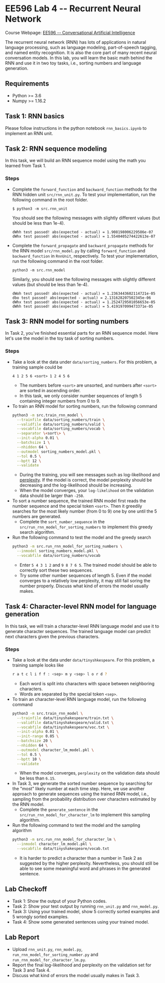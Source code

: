 # EE596 Lab 4 -- Recurrent Neural Network

Course Webpage: [EE596 -- Conversational Artificial Intelligence](https://hao-cheng.github.io/ee596_spr2019/)

The recurrent neural network (RNN) has lots of applications in natural language processing, such as language modeling, part-of-speech tagging, and named entity recognition.
It is also the core part of many recent neural conversation models.
In this lab, you will learn the basic math behind the RNN and use it in two toy tasks, i.e., sorting numbers and language generation.

## Requirements
* Python >= 3.6
* Numpy >= 1.16.2

## Task 1: RNN basics
Please follow instructions in the python notebook `rnn_basics.ipynb` to implement an RNN unit.

## Task 2: RNN sequence modeling
In this task, we will build an RNN sequence model using the math you learned from Task 1.

### Steps
* Complete the `forward_function` and `backward_function` methods for the RNN hidden unit `src/rnn_unit.py`.
To test your implementation, run the following command in the root folder.
    ```
    $ python3 -m src.rnn_unit
    ```
    You should see the following messages with slightly different values (but should be less than 1e-4).
    ```
    dWhh test passed! abs(expected - actual) = 1.908198006229586e-07
    dWhx test passed! abs(expected - actual) = 1.5540405274422613e-07
    ```
* Complete the `forward_propagate` and `backward_propagate` methods for the RNN model `src/rnn_model.py`
by calling `forward_function` and `backward_function` in `RnnUnit`, respectively.
To test your implementation, run the following command in the root folder.
    ```
    python3 -m src.rnn_model
    ``` 
    Similarly, you should see the following messages with slightly different values (but should be less than 1e-4).
    ```
    dWoh test passed! abs(expected - actual) = 1.2363443602114721e-05
    dbo test passed! abs(expected - actual) = 2.131628207502345e-06
    dWhx test passed! abs(expected - actual) = 1.2524729501056653e-05
    dWhh test passed! abs(expected - actual) = 5.419197099473371e-05
    ```

## Task 3: RNN model for sorting numbers
In Task 2, you've finished essential parts for an RNN sequence model. 
Here let's use the model in the toy task of sorting numbers.

### Steps
* Take a look at the data under `data/sorting_numbers`. For this problem, a training sample could be
	```
	4 1 2 5 6 <sort> 1 2 4 5 6
	```
    * The numbers before `<sort>` are unsorted, and numbers after `<sort>` are sorted in ascending order. 
    * In this task, we only consider number sequences of length 5 containing integer numbers from 0 to 9.
* To train an RNN model for sorting numbers, run the following command
    ```bash
    python3 -m src.train_rnn_model \
      --trainfile data/sorting_numbers/train \
      --validfile data/sorting_numbers/valid \
      --vocabfile data/sorting_numbers/vocab \
      --separator \<sort\> \
      --init-alpha 0.01 \
      --batchsize 1 \
      --nhidden 64 \
      --outmodel sorting_numbers_model.pkl \
      --tol 0.5 \
      --bptt 12 \
      --validate
    ```
    * During the training, you will see messages such as log-likelihood and [perplexity](https://en.wikipedia.org/wiki/Perplexity).
    If the model is correct, the model perplexity should be decreasing and the log-likelihood should be increasing.
    * When the model converges, your `log-likelihood` on the validation data should be larger than `-250`.
* To sort a number sequence, the trained RNN model first reads the number sequence and the special token `<sort>`.
Then it greedily searches for the most likely number (from 0 to 9) one by one until the 5 numbers are generated.
    * Complete the `sort_number_sequence` in the `src/run_rnn_model_for_sorting_numbers` to implement this greedy search algorithm.
* Run the following command to test the model and the greedy search
    ```bash
    python3 -m src.run_rnn_model_for_sorting_numbers \
      --inmodel sorting_numbers_model.pkl \
      --vocabfile data/sorting_numbers/vocab
    ```
    * Enter `5 4 3 1 2` and `9 8 7 6 5`. The trained model should be able to correctly sort these two sequences.
    * Try some other number sequences of length 5. Even if the model converges to a relatively low perplexity, it may still fail soring the number properly.
     Discuss what kind of errors the model usually makes.

## Task 4: Character-level RNN model for language generation
In this task, we will train a character-level RNN language model and use it to generate character sequences.
The trained language model can predict next characters given the previous characters.

### Steps
* Take a look at the data under `data/tinyshkespeare`. For this problem, a training sample looks like
    ```bash
    r a t c l i f f : <sep> m y <sep> l o r d ?
    ```
    * Each word is split into characters with space between neighboring characters.
    * Words are separated by the special token `<sep>`.
* To train an character-level RNN language model, run the following command
    ```bash
    python3 -m src.train_rnn_model \
      --trainfile data/tinyshakespeare/train.txt \
      --validfile data/tinyshakespeare/valid.txt \
      --vocabfile data/tinyshakespeare/voc.txt \
      --init-alpha 0.01 \
      --init-range 0.05 \
      --batchsize 20 \
      --nhidden 64 \
      --outmodel character_lm_model.pkl \
      --tol 0.5 \
      --bptt 10 \
      --validate
    ```
    * When the model converges, `perplexity` on the validation data should be less than `6.15`.
* In Task 3, we generate the sorted number sequence by searching for the "most" likely number at each time step.
Here, we use another approach to generate sequences using the trained RNN model, i.e., sampling from the 
probability distribution over characters estimated by the RNN model.
    * Complete the `generate_sentence` in the `src/run_rnn_model_for_character_lm` to implement this sampling algorithm.
* Run the following command to test the model and the sampling algorithm
    ```bash
    python3 -m src.run_rnn_model_for_character_lm \
      --inmodel character_lm_model.pkl \
      --vocabfile data/tinyshakespeare/vocab.txt
    ```
    * It is harder to predict a character than a number in Task 2 as suggested by the higher perplexity.
    Nevertheless, you should still be able to see some meaningful word and phrases in the generated sentence.

## Lab Checkoff
* Task 1: Show the output of your Python codes.
* Task 2: Show your test output by running `rnn_unit.py` and `rnn_model.py`.
* Task 3: Using your trained model, show 5 correctly sorted examples and 5 wrongly sorted examples.
* Task 4: Show some generated sentences using your trained model.

## Lab Report
* Upload `rnn_unit.py`, `rnn_model.py`, `run_rnn_model_for_sorting_number.py` and `run_rnn_model_for_character_lm.py`.
* Report the final log-likelihood and perplexity on the validation set for Task 3 and Task 4. 
* Discuss what kind of errors the model usually makes in Task 3.
